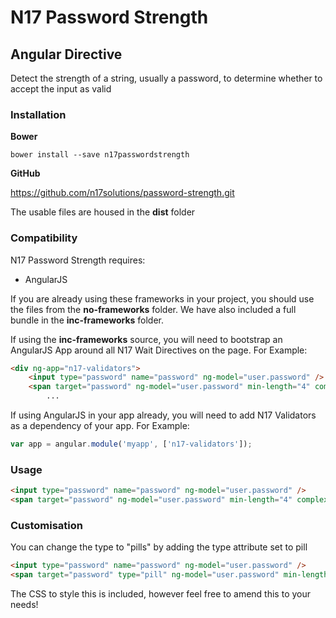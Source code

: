 # N17 Password Strength

## Angular Directive

Detect the strength of a string, usually a password, to determine whether to accept the input as valid

### Installation

**Bower**

`bower install --save n17passwordstrength`

**GitHub**

https://github.com/n17solutions/password-strength.git

The usable files are housed in the **dist** folder

### Compatibility

N17 Password Strength requires:
* AngularJS

If you are already using these frameworks in your project, you should use the files from the **no-frameworks** folder. We have also included a full bundle in the **inc-frameworks** folder. 

If using the **inc-frameworks** source, you will need to bootstrap an AngularJS App around all N17 Wait Directives on the page. For Example:

```html
<div ng-app="n17-validators">
	<input type="password" name="password" ng-model="user.password" />
	<span target="password" ng-model="user.password" min-length="4" complexity="6" charsets="3" password-strength></span>
		...
```

If using AngularJS in your app already, you will need to add N17 Validators as a dependency of your app. For Example:
```javascript
var app = angular.module('myapp', ['n17-validators']);
```

### Usage

```html
<input type="password" name="password" ng-model="user.password" />
<span target="password" ng-model="user.password" min-length="4" complexity="6" charsets="3" password-strength></span>
```

### Customisation

You can change the type to "pills" by adding the type attribute set to pill

```html
<input type="password" name="password" ng-model="user.password" />
<span target="password" type="pill" ng-model="user.password" min-length="4" complexity="6" charsets="3" password-strength></span>
```

The CSS to style this is included, however feel free to amend this to your needs!